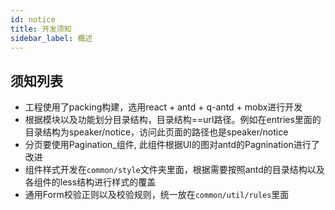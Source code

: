 ```yaml
---
id: notice
title: 开发须知
sidebar_label: 概述
---
```


## 须知列表

- 工程使用了packing构建，选用react + antd + q-antd + mobx进行开发
- 根据模块以及功能划分目录结构，目录结构==url路径。例如在entries里面的目录结构为speaker/notice，访问此页面的路径也是speaker/notice
- 分页要使用Pagination_组件, 此组件根据UI的图对antd的Pagnination进行了改进
- 组件样式开发在`common/style`文件夹里面，根据需要按照antd的目录结构以及各组件的less结构进行样式的覆盖
- 通用Form校验正则以及校验规则，统一放在`common/util/rules`里面

